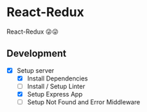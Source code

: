 # React-Redux

React-Redux 😜😜

## Development

*[x] Setup server
  *[x] Install Dependencies
  *[ ] Install / Setup Linter
  *[x] Setup Express App
  *[ ] Setup Not Found and Error Middleware
